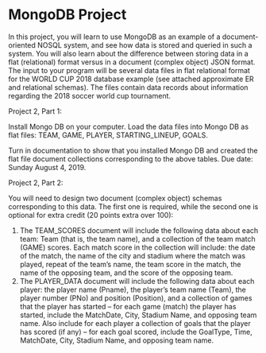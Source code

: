# MongoDB Project

In this project, you will learn to use MongoDB as an example of a document-oriented NOSQL system, and see how data is stored and queried in such a system. You will also learn about the difference between storing data in a flat (relational) format versus in a document (complex object) JSON format.
The input to your program will be several data files in flat relational format for the WORLD CUP 2018 database example (see attached approximate ER and relational schemas). The files contain data records about information regarding the 2018 soccer world cup tournament. 

Project 2, Part 1:

Install Mongo DB on your computer. Load the data files into Mongo DB as flat files: TEAM, GAME, PLAYER, STARTING_LINEUP, GOALS.

Turn in documentation to show that you installed Mongo DB and created the flat file document collections corresponding to the above tables. Due date: Sunday August 4, 2019.

Project 2, Part 2:

You will need to design two document (complex object) schemas corresponding to this data. The first one is required, while the second one is optional for extra credit (20 points extra over 100):

1.	The TEAM_SCORES document will include the following data about each team: Team (that is, the team name), and a collection of the team match (GAME) scores. Each match score in the collection will include: the date of the match, the name of the city and stadium where the match was played, repeat of the team’s name, the team score in the match, the name of the opposing team, and the score of the opposing team.
2.	The PLAYER_DATA document will include the following data about each player: the player name (Pname), the player’s team name (Team), the player number (PNo) and position (Position), and a collection of games that the player has started – for each game (match) the player  has started, include the MatchDate, City, Stadium Name, and opposing team name. Also include for each player a collection of goals that the player has scored (if any) – for each goal scored, include the GoalType, Time, MatchDate, City, Stadium Name, and opposing team name.

